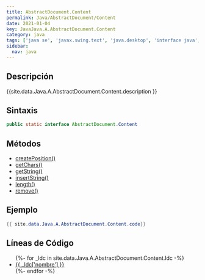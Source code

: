 ```yaml
---
title: AbstractDocument.Content
permalink: Java/AbstractDocument/Content
date: 2021-01-04
key: JavaJava.A.AbstractDocument.Content
category: java
tags: ['java se', 'javax.swing.text', 'java.desktop', 'interface java', 'Java 1.0']
sidebar: 
  nav: java
---
```


## Descripción
{{site.data.Java.A.AbstractDocument.Content.description }}

## Sintaxis
~~~java
public static interface AbstractDocument.Content
~~~

## Métodos
* [createPosition()](/Java/AbstractDocument/Content/createPosition)
* [getChars()](/Java/AbstractDocument/Content/getChars)
* [getString()](/Java/AbstractDocument/Content/getString)
* [insertString()](/Java/AbstractDocument/Content/insertString)
* [length()](/Java/AbstractDocument/Content/length)
* [remove()](/Java/AbstractDocument/Content/remove)

## Ejemplo
~~~java
{{ site.data.Java.A.AbstractDocument.Content.code}}
~~~

## Líneas de Código
<ul>
{%- for _ldc in site.data.Java.A.AbstractDocument.Content.ldc -%}
   <li>
       <a href="{{_ldc['url'] }}">{{ _ldc['nombre'] }}</a>
   </li>
{%- endfor -%}
</ul>
